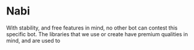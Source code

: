 # Nabi

With stability, and free features in mind, no other bot can contest this specific bot. 
The libraries that we use or create have premium qualities in mind, and are used to 